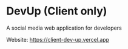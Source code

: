 # DevUp (Client only)
A social media web application for developers

Website: https://client-dev-up.vercel.app
